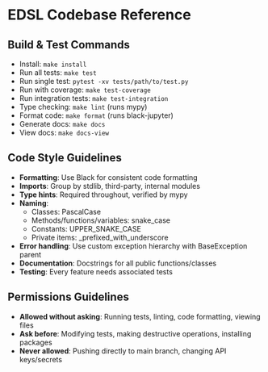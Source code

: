 # EDSL Codebase Reference

## Build & Test Commands
- Install: `make install`
- Run all tests: `make test`
- Run single test: `pytest -xv tests/path/to/test.py`
- Run with coverage: `make test-coverage`
- Run integration tests: `make test-integration`
- Type checking: `make lint` (runs mypy)
- Format code: `make format` (runs black-jupyter)
- Generate docs: `make docs`
- View docs: `make docs-view`

## Code Style Guidelines
- **Formatting**: Use Black for consistent code formatting
- **Imports**: Group by stdlib, third-party, internal modules
- **Type hints**: Required throughout, verified by mypy
- **Naming**:
  - Classes: PascalCase
  - Methods/functions/variables: snake_case
  - Constants: UPPER_SNAKE_CASE
  - Private items: _prefixed_with_underscore
- **Error handling**: Use custom exception hierarchy with BaseException parent
- **Documentation**: Docstrings for all public functions/classes
- **Testing**: Every feature needs associated tests

## Permissions Guidelines
- **Allowed without asking**: Running tests, linting, code formatting, viewing files
- **Ask before**: Modifying tests, making destructive operations, installing packages
- **Never allowed**: Pushing directly to main branch, changing API keys/secrets
